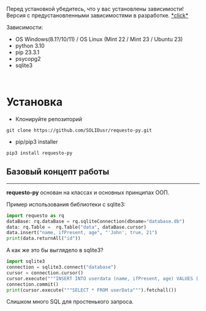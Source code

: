 Перед установкой убедитесь, что у вас установлены зависимости! Версия с предустановленными зависимостями в разработке. [\*click\*](https://github.com/SOLIDusr/requesto-py/tree/no-dependencies)

Зависимости:
* OS Windows(8.1?/10/11) / OS Linux (Mint 22 / Mint 23 / Ubuntu 23)
* python 3.10
* pip 23.3.1
* psycopg2
* sqlite3
<br>

# Установка

* Клонируйте репозиторий

```shell
git clone https://github.com/SOLIDusr/requesto-py.git
```

* pip/pip3 installer
```shell
pip3 install requesto-py
```

## Базовый концепт работы

---

<p> <b>requesto-py </b> основан на классах и основных принципах ООП.</p>
<p>Пример использования библиотеки с sqlite3:</p>

```python
import requesto as rq
dataBase: rq.dataBase = rq.sqliteConnection(dbname="database.db")
data: rq.Table =  rq.Table("data", dataBase.cursor)
data.insert("name, ifPresent, age", "'John', true, 21")
print(data.returnAll("id"))
```

А как же это бы выглядело в sqlite3?
```python
import sqlite3
connection = sqlite3.connect("database")
cursor = connection.cursor()
cursor.execute("""INSERT INTO userdata (name, ifPresent, age) VALUES ('Weak', false, 38)""")
connection.commit()
print(cursor.execute("""SELECT * FROM userData""").fetchall())
```
Слишком много SQL для простенького запроса.
